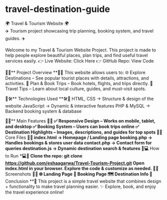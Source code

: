 # travel-destination-guide
🌍 Travel & Tourism Website 🌍 <br>
✈️ Tourism project showcasing trip planning, booking system, and travel guides. ✈️<br>

Welcome to my Travel & Tourism Website Project.
This project is made to help people explore beautiful places, plan trips, and find useful travel services easily.
👉 Live Website: Click Here
👉 GitHub Repo: View Code

🌟📌** Project Overview **📌🌟
This website allows users to:
🌐 Explore Destinations – See popular tourist places with details, attractions, and activities.
🧳 Plan & Book Trips – Book hotels, flights, and trips directly.
📖 Travel Tips – Learn about local culture, guides, and must-visit spots.

🌟🛠️** Technologies Used **🛠️🌟
HTML, CSS → Structure & design of the website
JavaScript → Dynamic & interactive features
PHP & MySQL → Backend booking system & database

🌟🚀** Main Features **🚀🌟
✅ Responsive Design – Works on mobile, tablet, and desktop
✅ Booking System – Users can book trips online
✅ Destination Highlights – Images, descriptions, and guides for top spots
🌟📂** Core Files **📂🌟
index.html → Homepage / Landing page
booking.php → Handles bookings & stores user data
contact.php → Contact form for queries
destination.js → Dynamic destination search & features
🌟💻** How to Run ***💻🌟
Clone the repo:
git clone https://github.com/eshaagarwa/Travel-Tourism-Project.git
Open index.html in your browser.
Explore the code & customize as needed.
🌟📸** Screenshots **📸🌟
🌐 Landing Page
📅 Booking Page
🗺️ Destination Info
🌟** Conclusion **🌟
This project is a simple travel website that combines design + functionality to make travel planning easier.
✨ Explore, book, and enjoy the travel experience online!
